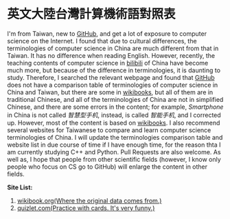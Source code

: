 # 英文大陸台灣計算機術語對照表
I'm from Taiwan, new to [GitHub](https://github.com/), and get a lot of exposure to computer science on the Internet. I found that due to cultural differences, the terminologies of computer science in China are much different from that in Taiwan. It has no difference when reading English. However, recently, the teaching contents of computer science in [bilibili](https://www.bilibili.com/) of China have become much more, but because of the difference in terminologies, it is daunting to study. Therefore, I searched the relevant webpage and found that [GitHub](https://github.com/) does not have a comparison table of terminologies of computer science in China and Taiwan, but there are some in [wikibooks](https://zh.wikibooks.org/zh-tw/%E5%A4%A7%E9%99%86%E5%8F%B0%E6%B9%BE%E8%AE%A1%E7%AE%97%E6%9C%BA%E6%9C%AF%E8%AF%AD%E5%AF%B9%E7%85%A7%E8%A1%A8), but all of them are in traditional Chinese, and all of the terminologies of China are not in simplified Chinese, and there are some errors in the content; for example, *Smartphone* in China is not called *智慧型手机*, instead, is called *智能手机*, and I corrected up. However, most of the content is based on [wikibooks](https://zh.wikibooks.org/zh-tw/%E5%A4%A7%E9%99%86%E5%8F%B0%E6%B9%BE%E8%AE%A1%E7%AE%97%E6%9C%BA%E6%9C%AF%E8%AF%AD%E5%AF%B9%E7%85%A7%E8%A1%A8). I also recommend several websites for Taiwanese to compare and learn computer science terminologies of China. I will update the terminologies comparison table and website list in due course of time if I have enough time, for the reason thta I am currently studying C++ and Python. Pull Requests are also welcome. As well as, I hope that people from other scientific fields (however, I know only people who focus on CS go to GitHub) will enlarge the content in other fields.

**Site List:**
 1. [wikibook.org(Where the original data comes from.)](https://zh.wikibooks.org/zh-tw/%E5%A4%A7%E9%99%86%E5%8F%B0%E6%B9%BE%E8%AE%A1%E7%AE%97%E6%9C%BA%E6%9C%AF%E8%AF%AD%E5%AF%B9%E7%85%A7%E8%A1%A8)
 2. [quizlet.com(Practice with cards. It's very funny.)](https://quizlet.com/558492150/%E5%A4%A7%E9%99%B8%E5%8F%B0%E7%81%A3%E8%A8%88%E7%AE%97%E6%A9%9F%E8%A1%93%E8%AA%9E%E5%B0%8D%E7%85%A7-flash-cards/)
